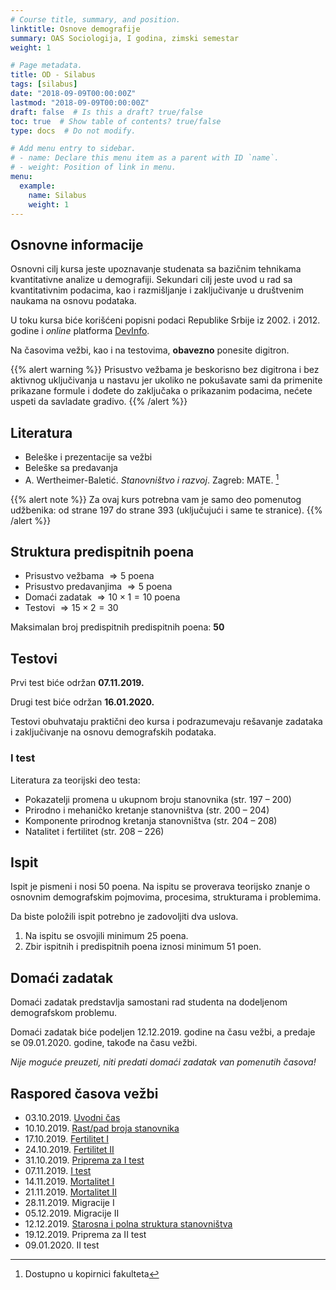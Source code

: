 ```yaml
---
# Course title, summary, and position.
linktitle: Osnove demografije
summary: OAS Sociologija, I godina, zimski semestar
weight: 1

# Page metadata.
title: OD - Silabus
tags: [silabus]
date: "2018-09-09T00:00:00Z"
lastmod: "2018-09-09T00:00:00Z"
draft: false  # Is this a draft? true/false
toc: true  # Show table of contents? true/false
type: docs  # Do not modify.

# Add menu entry to sidebar.
# - name: Declare this menu item as a parent with ID `name`.
# - weight: Position of link in menu.
menu:
  example:
    name: Silabus
    weight: 1
---
```


## Osnovne informacije

Osnovni cilj kursa jeste upoznavanje studenata sa bazičnim tehnikama kvantitativne analize u demografiji. Sekundari cilj jeste uvod u rad sa kvantitativnim podacima, kao i razmišljanje i zaključivanje u društvenim naukama na osnovu podataka.

U toku kursa biće korišćeni popisni podaci Republike Srbije iz 2002. i 2012. godine i *online* platforma [DevInfo](http://devinfo.stat.gov.rs/Opstine/libraries/aspx/Home.aspx).

Na časovima vežbi, kao i na testovima, **obavezno** ponesite digitron.

{{% alert warning %}}
Prisustvo vežbama je beskorisno bez digitrona i bez aktivnog uključivanja u nastavu  jer ukoliko ne pokušavate sami da primenite prikazane formule i dođete do zaključaka o prikazanim podacima, nećete uspeti da savladate gradivo.
{{% /alert %}}

## Literatura

- Beleške i prezentacije sa vežbi
- Beleške sa predavanja
- A. Wertheimer-Baletić. *Stanovništvo i razvoj*. Zagreb: MATE. [^1]

{{% alert note %}}
Za ovaj kurs potrebna vam je samo deo pomenutog udžbenika: od strane 197 do strane 393 (uključujući i same te stranice).
{{% /alert %}}

[^1]: Dostupno u kopirnici fakulteta

## Struktura predispitnih poena

- Prisustvo vežbama $\Rightarrow 5$ poena
- Prisustvo predavanjima $\Rightarrow 5$ poena
- Domaći zadatak $\Rightarrow 10 \times 1 = 10$  poena
- Testovi $\Rightarrow 15 \times 2 = 30$

Maksimalan broj predispitnih predispitnih poena: **50**


## Testovi

Prvi test biće održan **07.11.2019.**

Drugi test biće održan **16.01.2020.**

Testovi obuhvataju praktični deo kursa i podrazumevaju rešavanje zadataka i zaključivanje na osnovu demografskih podataka.


### I test

Literatura za teorijski deo testa:

- Pokazatelji promena u ukupnom broju stanovnika (str. 197 – 200)
- Prirodno i mehaničko kretanje stanovništva (str. 200 – 204)
- Komponente prirodnog kretanja stanovništva (str. 204 – 208)
- Natalitet i fertilitet (str. 208 – 226)

## Ispit

Ispit je pismeni i nosi 50 poena. Na ispitu se proverava teorijsko znanje o osnovnim demografskim pojmovima, procesima, strukturama i problemima.

Da biste položili ispit potrebno je zadovoljiti dva uslova.

1. Na ispitu se osvojili minimum 25 poena.
2. Zbir ispitnih i predispitnih poena iznosi minimum 51 poen.

## Domaći zadatak

Domaći zadatak predstavlja samostani rad studenta na dodeljenom demografskom problemu.

Domaći zadatak biće podeljen 12.12.2019. godine na času vežbi, a predaje se 09.01.2020. godine, takođe na času vežbi.

*Nije moguće preuzeti, niti predati domaći zadatak van pomenutih časova!*

## Raspored časova vežbi

- 03.10.2019. [Uvodni čas](https://s.atomasevic.com/courses/example/example1/)
- 10.10.2019. [Rast/pad broja stanovnika](https://s.atomasevic.com/courses/example/example3/)
- 17.10.2019. [Fertilitet I](https://s.atomasevic.com/courses/example/example4/)
- 24.10.2019. [Fertilitet II](https://s.atomasevic.com/courses/example/example5/)
- 31.10.2019. [Priprema za I test](https://s.atomasevic.com/courses/example/example6/)
- 07.11.2019. [I test](https://s.atomasevic.com/courses/example/i-test-rez/)
- 14.11.2019. [Mortalitet I](https://s.atomasevic.com/courses/example/example7/)
- 21.11.2019. [Mortalitet II]((https://s.atomasevic.com/courses/example/example8/))
- 28.11.2019. Migracije I
- 05.12.2019. Migracije II
- 12.12.2019. [Starosna i polna struktura stanovništva](example11.md)
- 19.12.2019. Priprema za II test
- 09.01.2020. II test
